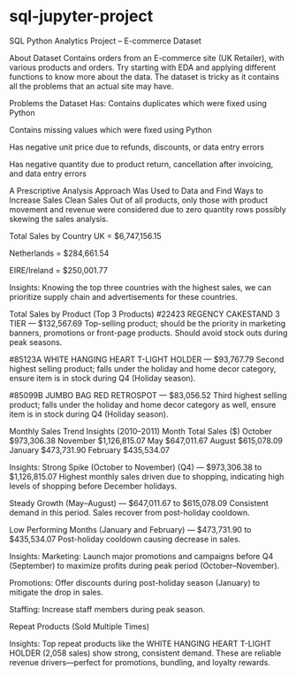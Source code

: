 # sql-jupyter-project
SQL Python Analytics Project – E-commerce Dataset

About Dataset
Contains orders from an E-commerce site (UK Retailer), with various products and orders. Try starting with EDA and applying different functions to know more about the data. The dataset is tricky as it contains all the problems that an actual site may have.

Problems the Dataset Has:
Contains duplicates which were fixed using Python

Contains missing values which were fixed using Python

Has negative unit price due to refunds, discounts, or data entry errors

Has negative quantity due to product return, cancellation after invoicing, and data entry errors

A Prescriptive Analysis Approach Was Used to Data and Find Ways to Increase Sales
Clean Sales
Out of all products, only those with product movement and revenue were considered due to zero quantity rows possibly skewing the sales analysis.

Total Sales by Country
UK = $6,747,156.15

Netherlands = $284,661.54

EIRE/Ireland = $250,001.77

Insights:
Knowing the top three countries with the highest sales, we can prioritize supply chain and advertisements for these countries.

Total Sales by Product (Top 3 Products)
#22423 REGENCY CAKESTAND 3 TIER — $132,567.69
Top-selling product; should be the priority in marketing banners, promotions or front-page products. Should avoid stock outs during peak seasons.

#85123A WHITE HANGING HEART T-LIGHT HOLDER — $93,767.79
Second highest selling product; falls under the holiday and home decor category, ensure item is in stock during Q4 (Holiday season).

#85099B JUMBO BAG RED RETROSPOT — $83,056.52
Third highest selling product; falls under the holiday and home decor category as well, ensure item is in stock during Q4 (Holiday season).

Monthly Sales Trend Insights (2010–2011)
Month	Total Sales ($)
October	$973,306.38
November	$1,126,815.07
May	$647,011.67
August	$615,078.09
January	$473,731.90
February	$435,534.07

Insights:
Strong Spike (October to November) (Q4) — $973,306.38 to $1,126,815.07
Highest monthly sales driven due to shopping, indicating high levels of shopping before December holidays.

Steady Growth (May–August) — $647,011.67 to $615,078.09
Consistent demand in this period. Sales recover from post-holiday cooldown.

Low Performing Months (January and February) — $473,731.90 to $435,534.07
Post-holiday cooldown causing decrease in sales.

Insights:
Marketing: Launch major promotions and campaigns before Q4 (September) to maximize profits during peak period (October–November).

Promotions: Offer discounts during post-holiday season (January) to mitigate the drop in sales.

Staffing: Increase staff members during peak season.

Repeat Products (Sold Multiple Times)

Insights:
Top repeat products like the WHITE HANGING HEART T-LIGHT HOLDER (2,058 sales) show strong, consistent demand. These are reliable revenue drivers—perfect for promotions, bundling, and loyalty rewards.


